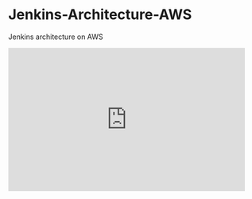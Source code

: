 # Jenkins-Architecture-AWS
Jenkins architecture on AWS

<iframe src="https://onedrive.live.com/embed?resid=B0893B0CDC5620B%2127755&authkey=!AGuQlaPTUv2ZC0Y&em=2" width="476" height="288" frameborder="0" scrolling="no"></iframe>
